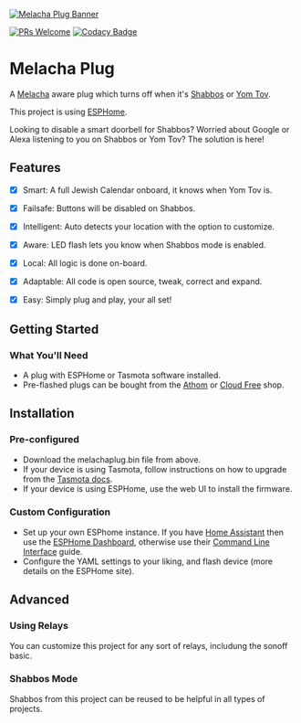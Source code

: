 

[![Melacha Plug Banner](https://github.com/chabad-source/melachaplug/blob/main/Melacha%20Plug%20Logo%20Crop.png?raw=true)](https://github.com/chabad-source/melachaplug)

[![PRs Welcome](https://img.shields.io/badge/PRs-welcome-brightgreen.svg?style=flat-square)](http://makeapullrequest.com)
[![Codacy Badge](https://app.codacy.com/project/badge/Grade/44ce7dbbfb1e4dc1a7779f07bdd019fb)](https://www.codacy.com/gh/RebbePod/melacha_plug/dashboard?utm_source=github.com&amp;utm_medium=referral&amp;utm_content=RebbePod/melacha_plug&amp;utm_campaign=Badge_Grade)


# Melacha Plug
A [Melacha](https://www.chabad.org/95906/) aware plug which turns off when it's [Shabbos](https://www.chabad.org/633659/) or [Yom Tov](https://www.chabad.org/708510/).

This project is using [ESPHome](https://esphome.io/).


Looking to disable a smart doorbell for Shabbos?
Worried about Google or Alexa listening to you on Shabbos or Yom Tov?
The solution is here!


## Features
- [x] Smart: A full Jewish Calendar onboard, it knows when Yom Tov is. 
- [x] Failsafe: Buttons will be disabled on Shabbos. 
- [x] Intelligent: Auto detects your location with the option to customize. 
- [x] Aware: LED flash lets you know when Shabbos mode is enabled.
- [x] Local: All logic is done on-board.
- [x] Adaptable: All code is open source, tweak, correct and expand.
- [x] Easy: Simply plug and play, your all set!



## Getting Started

### What You'll Need
- A plug with ESPHome or Tasmota software installed.
- Pre-flashed plugs can be bought from the [Athom](https://www.athom.tech/) or [Cloud Free](https://cloudfree.shop/) shop.



## Installation

### Pre-configured
- Download the melachaplug.bin file from above.
- If your device is using Tasmota, follow instructions on how to upgrade from the [Tasmota docs](https://tasmota.github.io/docs/Upgrading/#upgrade-using-webui).
- If your device is using ESPHome, use the web UI to install the firmware.


### Custom Configuration
- Set up your own ESPhome instance. If you have [Home Assistant](https://www.home-assistant.io/) then use the [ESPHome Dashboard](https://esphome.io/guides/getting_started_hassio.html), otherwise use their [Command Line Interface](https://esphome.io/guides/getting_started_command_line.html) guide.
- Configure the YAML settings to your liking, and flash device (more details on the ESPHome site).


## Advanced

### Using Relays

You can customize this project for any sort of relays, includung the sonoff basic. 

### Shabbos Mode

Shabbos from this project can be reused to be helpful in all types of projects.
